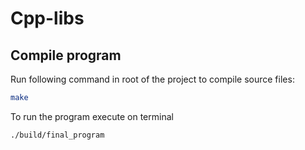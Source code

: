 # Cpp-libs

## Compile program

Run following command in root of the project to compile source files:

```bash
make
```

To run the program execute on terminal

```bash
./build/final_program
```